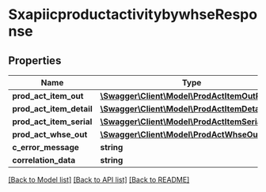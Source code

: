 # SxapiicproductactivitybywhseResponse

## Properties
Name | Type | Description | Notes
------------ | ------------- | ------------- | -------------
**prod_act_item_out** | [**\Swagger\Client\Model\ProdActItemOutResp**](ProdActItemOutResp.md) |  | [optional] 
**prod_act_item_detail** | [**\Swagger\Client\Model\ProdActItemDetailResp**](ProdActItemDetailResp.md) |  | [optional] 
**prod_act_item_serial** | [**\Swagger\Client\Model\ProdActItemSerialResp**](ProdActItemSerialResp.md) |  | [optional] 
**prod_act_whse_out** | [**\Swagger\Client\Model\ProdActWhseOutResp**](ProdActWhseOutResp.md) |  | [optional] 
**c_error_message** | **string** |  | [optional] 
**correlation_data** | **string** |  | [optional] 

[[Back to Model list]](../README.md#documentation-for-models) [[Back to API list]](../README.md#documentation-for-api-endpoints) [[Back to README]](../README.md)


